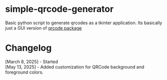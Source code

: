 # simple-qrcode-generator
Basic python script to generate qrcodes as a tkinter application.
Its basically just a GUI version of [qrcode package](https://pypi.org/project/qrcode/)
# Changelog
[March 8, 2025] - Started<br>
[May 13, 2025] - Added customization for QRCode background and foreground colors.
